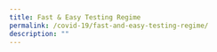 ```yaml
---
title: Fast & Easy Testing Regime
permalink: /covid-19/fast-and-easy-testing-regime/
description: ""
---
```

